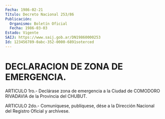 ```yaml
---
Fecha: 1986-02-21
Título: Decreto Nacional 253/86
Publicación:
  Organismo: Boletín Oficial
  Fecha: 1986-03-03
Estado: Vigente
SAIJ: https://www.saij.gob.ar/DN19860000253
Id: 123456789-0abc-352-0000-6891soterced
---
```

# DECLARACION DE ZONA DE EMERGENCIA.

<a id="1"></a>
ARTICULO  1ro.-  Declárase  zona  de emergencia a la Ciudad de COMODORO RIVADAVIA de la Provincia del CHUBUT.

<a id="2"></a>
ARTICULO  2do.-  Comuníquese,  publíquese, dése a la Dirección Nacional del Registro Oficial y archívese.
